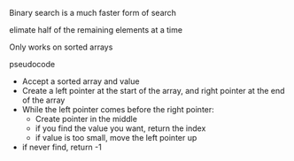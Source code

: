 Binary search is a much faster form of search 

elimate half of the remaining elements at a time

Only works on sorted arrays

pseudocode
- Accept a sorted array and value 
- Create a left pointer at the start of the array, and right pointer at the end of the array
- While the left pointer comes before the right pointer:
    - Create pointer in the middle
    - if you find the value you want, return the index
    - if value is too small, move the left pointer up
- if never find, return -1
